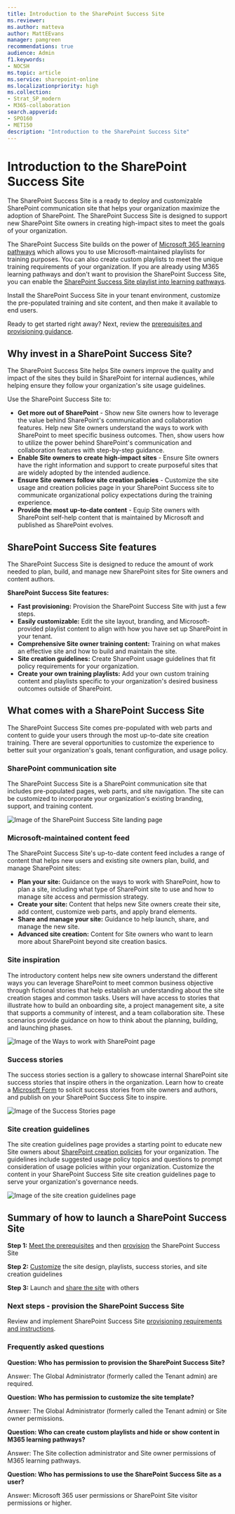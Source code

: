 ```yaml
---
title: Introduction to the SharePoint Success Site
ms.reviewer:
ms.author: matteva
author: MattEEvans
manager: pamgreen
recommendations: true
audience: Admin
f1.keywords:
- NOCSH
ms.topic: article
ms.service: sharepoint-online
ms.localizationpriority: high
ms.collection:
- Strat_SP_modern
- M365-collaboration
search.appverid:
- SPO160
- MET150
description: "Introduction to the SharePoint Success Site"
---
```


# Introduction to the SharePoint Success Site

The SharePoint Success Site is a ready to deploy and customizable SharePoint communication site that helps your organization maximize the adoption of SharePoint. The SharePoint Success Site is designed to support new SharePoint Site owners in creating high-impact sites to meet the goals of your organization.

The SharePoint Success Site builds on the power of [Microsoft 365 learning pathways](/office365/customlearning/) which allows you to use Microsoft-maintained playlists for training purposes. You can also create custom playlists to meet the unique training requirements of your organization. If you are already using M365 learning pathways and don't want to provision the SharePoint Success Site, you can enable the [SharePoint Success Site playlist into learning pathways](./add-sss-cdn.md).

Install the SharePoint Success Site in your tenant environment, customize the pre-populated training and site content, and then make it available to end users.

Ready to get started right away? Next, review the [prerequisites and provisioning guidance](./provision-sss.md).

## Why invest in a SharePoint Success Site?

The SharePoint Success Site helps Site owners improve the quality and impact of the sites they build in SharePoint for internal audiences, while helping ensure they follow your organization's site usage guidelines.

Use the SharePoint Success Site to:

- **Get more out of SharePoint** - Show new Site owners how to leverage the value behind SharePoint's communication and collaboration features. Help new Site owners understand the ways to work with SharePoint to meet specific business outcomes. Then, show users how to utilize the power behind SharePoint's communication and collaboration features with step-by-step guidance.
- **Enable Site owners to create high-impact sites** - Ensure Site owners have the right information and support to create purposeful sites that are widely adopted by the intended audience.
- **Ensure Site owners follow site creation policies** - Customize the site usage and creation policies page in your SharePoint Success site to communicate organizational policy expectations during the training experience.
- **Provide the most up-to-date content** - Equip Site owners with SharePoint self-help content that is maintained by Microsoft and published as SharePoint evolves.

## SharePoint Success Site features

The SharePoint Success Site is designed to reduce the amount of work needed to plan, build, and manage new SharePoint sites for Site owners and content authors.

**SharePoint Success Site features:**

- **Fast provisioning:** Provision the SharePoint Success Site with just a few steps.
- **Easily customizable:** Edit the site layout, branding, and Microsoft-provided playlist content to align with how you have set up SharePoint in your tenant.
- **Comprehensive Site owner training content:** Training on what makes an effective site and how to build and maintain the site.
- **Site creation guidelines:** Create SharePoint usage guidelines that fit policy requirements for your organization.
- **Create your own training playlists:** Add your own custom training content and playlists specific to your organization's desired business outcomes outside of SharePoint.

## What comes with a SharePoint Success Site

The SharePoint Success Site comes pre-populated with web parts and content to guide your users through the most up-to-date site creation training. There are several opportunities to customize the experience to better suit your organization's goals, tenant configuration, and usage policy.

### SharePoint communication site

The SharePoint Success Site is a SharePoint communication site that includes pre-populated pages, web parts, and site navigation. The site can be customized to incorporate your organization's existing branding, support, and training content.

![Image of the SharePoint Success Site landing page](media/sss-landing.png)

### Microsoft-maintained content feed

The SharePoint Success Site's up-to-date content feed includes a range of content that helps new users and existing site owners plan, build, and manage SharePoint sites:

- **Plan your site:** Guidance on the ways to work with SharePoint, how to plan a site, including what type of SharePoint site to use and how to manage site access and permission strategy.
- **Create your site:** Content that helps new Site owners create their site, add content, customize web parts, and apply brand elements.
- **Share and manage your site:** Guidance to help launch, share, and manage the new site.
- **Advanced site creation:** Content for Site owners who want to learn more about SharePoint beyond site creation basics.

### Site inspiration

The introductory content helps new site owners understand the different ways you can leverage SharePoint to meet common business objective through fictional stories that help establish an understanding about the site creation stages and common tasks. Users will have access to stories that illustrate how to build an onboarding site, a project management site, a site that supports a community of interest, and a team collaboration site. These scenarios provide guidance on how to think about the planning, building, and launching phases.

![Image of the Ways to work with SharePoint page](media/sss-ways-to-work.png)

### Success stories

The success stories section is a gallery to showcase internal SharePoint site success stories that inspire others in the organization. Learn how to create a [Microsoft Form](https://support.microsoft.com/office/create-a-form-with-microsoft-forms-4ffb64cc-7d5d-402f-b82e-b1d49418fd9d#:~:text=%20Create%20a%20form%20with%20Microsoft%20Forms%20,names%20can%20contain%20up%20to%2090...%20More%20) to solicit success stories from site owners and authors, and publish on your SharePoint Success Site to inspire.

![Image of the Success Stories page](media/sss-success-stories.png)

### Site creation guidelines

The site creation guidelines page provides a starting point to educate new Site owners about [SharePoint creation policies](./sites-usage-guidelines.md) for your organization. The guidelines include suggested usage policy topics and questions to prompt consideration of usage policies within your organization. Customize the content in your SharePoint Success Site site creation guidelines page to serve your organization's governance needs.

![Image of the site creation guidelines page](media/sss-creation-guidelines.png)

## Summary of how to launch a SharePoint Success Site

**Step 1:** [Meet the prerequisites](./provision-sss.md#meet-the-requirements) and then [provision](./provision-sss.md#provision-the-sharepoint-success-site-1) the SharePoint Success Site

**Step 2:** [Customize](./customize-sss.md) the site design, playlists, success stories, and site creation guidelines

**Step 3:** Launch and [share the site](./customize-sss.md#share-the-site-with-end-users) with others

### Next steps - provision the SharePoint Success Site

Review and implement SharePoint Success Site [provisioning requirements and instructions](./provision-sss.md).

### Frequently asked questions

**Question: Who has permission to provision the SharePoint Success Site?**

Answer: The Global Administrator (formerly called the Tenant admin) are required.

**Question: Who has permission to customize the site template?**

Answer: The Global Administrator (formerly called the Tenant admin) or Site owner permissions.

**Question: Who can create custom playlists and hide or show content in M365 learning pathways?**

Answer: The Site collection administrator and Site owner permissions of M365 learning pathways.

**Question: Who has permissions to use the SharePoint Success Site as a user?**

Answer: Microsoft 365 user permissions or SharePoint Site visitor permissions or higher.

